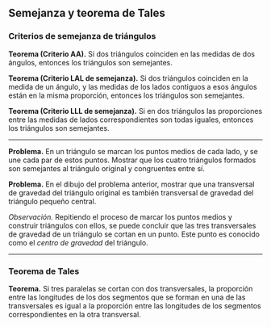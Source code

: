 ﻿## Semejanza y teorema de Tales

### Criterios de semejanza de triángulos

**Teorema (Criterio AA).** Si dos triángulos coinciden en las medidas de dos ángulos, entonces los triángulos son semejantes.

**Teorema (Criterio LAL de semejanza).** Si dos triángulos coinciden en la medida de un ángulo, y las medidas de los lados contiguos a esos ángulos están en la misma proporción, entonces los triángulos son semejantes.

**Teorema (Criterio LLL de semejanza).** Si en dos triángulos las proporciones entre las medidas de lados correspondientes son todas iguales, entonces los triángulos son semejantes.

---

**Problema.** En un triángulo se marcan los puntos medios de cada lado, y se une cada par de estos puntos. Mostrar que los cuatro triángulos formados son semejantes al triángulo original y congruentes entre sí.

**Problema.** En el dibujo del problema anterior, mostrar que una transversal de gravedad del triángulo original es también transversal de gravedad del triángulo pequeño central.

*Observación.* Repitiendo el proceso de marcar los puntos medios y construir triángulos con ellos, se puede concluir que las tres transversales de gravedad de un triángulo se cortan en un punto. Este punto es conocido como el *centro de gravedad* del triángulo.

---

### Teorema de Tales

**Teorema.** Si tres paralelas se cortan con dos transversales, la proporción entre las longitudes de los dos segmentos que se forman en una de las transversales es igual a la proporción entre las longitudes de los segmentos correspondientes en la otra transversal.
